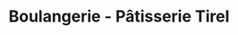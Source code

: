 ---
title: "Boulangerie - Pâtisserie Tirel"
url: /beaulieu-sous-la-roche/boulangerie-patisserie-tirel/
shop: boulangerie
---